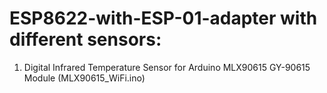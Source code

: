 # ESP8622-with-ESP-01-adapter with different sensors:

1) Digital Infrared Temperature Sensor for Arduino MLX90615 GY-90615 Module (MLX90615_WiFi.ino)
